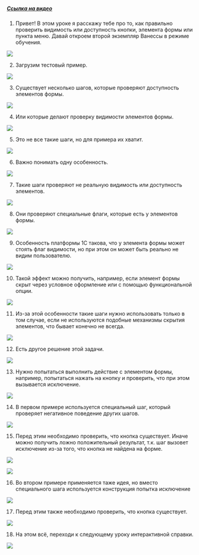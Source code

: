 ﻿##### [Ссылка на видео](https://youtu.be/cLV0tUjOkrw)

001. Привет! В этом уроке я расскажу тебе про то, как правильно проверить видимость или доступность кнопки, элемента формы или пункта меню. Давай откроем второй экземпляр Ванессы в режиме обучения.

![](https://vanessa-files.do.bit-erp.ru/Doc/1.2.040.1/MD/Глава08/images/000_КакПравильноПроверитьДоступностьКнопкиПоля.png)

002. Загрузим тестовый пример.

![](https://vanessa-files.do.bit-erp.ru/Doc/1.2.040.1/MD/Глава08/images/004_КакПравильноПроверитьДоступностьКнопкиПоля.png)

003. Существует несколько шагов, которые проверяют доступность элементов формы.

![](https://vanessa-files.do.bit-erp.ru/Doc/1.2.040.1/MD/Глава08/images/007_КакПравильноПроверитьДоступностьКнопкиПоля.png)

004. Или которые делают проверку видимости элементов формы.

![](https://vanessa-files.do.bit-erp.ru/Doc/1.2.040.1/MD/Глава08/images/012_КакПравильноПроверитьДоступностьКнопкиПоля.png)

005. Это не все такие шаги, но для примера их хватит.

![](https://vanessa-files.do.bit-erp.ru/Doc/1.2.040.1/MD/Глава08/images/015_КакПравильноПроверитьДоступностьКнопкиПоля.png)

006. Важно понимать одну особенность.

![](https://vanessa-files.do.bit-erp.ru/Doc/1.2.040.1/MD/Глава08/images/016_КакПравильноПроверитьДоступностьКнопкиПоля.png)

007. Такие шаги проверяют не реальную видимость или доступность элементов.

![](https://vanessa-files.do.bit-erp.ru/Doc/1.2.040.1/MD/Глава08/images/017_КакПравильноПроверитьДоступностьКнопкиПоля.png)

008. Они проверяют специальные флаги, которые есть у элементов формы.

![](https://vanessa-files.do.bit-erp.ru/Doc/1.2.040.1/MD/Глава08/images/018_КакПравильноПроверитьДоступностьКнопкиПоля.png)

009. Особенность платформы 1С такова, что у элемента формы может стоять флаг видимости, но при этом он может быть реально не видим пользователю.

![](https://vanessa-files.do.bit-erp.ru/Doc/1.2.040.1/MD/Глава08/images/019_КакПравильноПроверитьДоступностьКнопкиПоля.png)

010. Такой эффект можно получить, например, если элемент формы скрыт через условное оформление или с помощью функциональной опции.

![](https://vanessa-files.do.bit-erp.ru/Doc/1.2.040.1/MD/Глава08/images/020_КакПравильноПроверитьДоступностьКнопкиПоля.png)

011. Из-за этой особенности такие шаги нужно использовать только в том случае, если не используются подобные механизмы скрытия элементов, что бывает конечно не всегда.

![](https://vanessa-files.do.bit-erp.ru/Doc/1.2.040.1/MD/Глава08/images/023_КакПравильноПроверитьДоступностьКнопкиПоля.png)

012. Есть другое решение этой задачи.

![](https://vanessa-files.do.bit-erp.ru/Doc/1.2.040.1/MD/Глава08/images/026_КакПравильноПроверитьДоступностьКнопкиПоля.png)

013. Нужно попытаться выполнить действие с элементом формы, например, попытаться нажать на кнопку и проверить, что при этом вызывается исключение.

![](https://vanessa-files.do.bit-erp.ru/Doc/1.2.040.1/MD/Глава08/images/029_КакПравильноПроверитьДоступностьКнопкиПоля.png)

014. В первом примере используется специальный шаг, который проверяет негативное поведение других шагов.

![](https://vanessa-files.do.bit-erp.ru/Doc/1.2.040.1/MD/Глава08/images/032_КакПравильноПроверитьДоступностьКнопкиПоля.png)

015. Перед этим необходимо проверить, что кнопка существует. Иначе можно получить ложно положительный результат, т.к. шаг вызовет исключение из-за того, что кнопка не найдена на форме.

![](https://vanessa-files.do.bit-erp.ru/Doc/1.2.040.1/MD/Глава08/images/037_КакПравильноПроверитьДоступностьКнопкиПоля.png)



![](https://vanessa-files.do.bit-erp.ru/Doc/1.2.040.1/MD/Глава08/images/042_КакПравильноПроверитьДоступностьКнопкиПоля.png)

016. Во втором примере применяется таже идея, но вместо специального шага используется конструкция попытка исключение

![](https://vanessa-files.do.bit-erp.ru/Doc/1.2.040.1/MD/Глава08/images/047_КакПравильноПроверитьДоступностьКнопкиПоля.png)

017. Перед этим также необходимо проверить, что кнопка существует.

![](https://vanessa-files.do.bit-erp.ru/Doc/1.2.040.1/MD/Глава08/images/052_КакПравильноПроверитьДоступностьКнопкиПоля.png)

018. На этом всё, переходи к следующему уроку интерактивной справки.

![](https://vanessa-files.do.bit-erp.ru/Doc/1.2.040.1/MD/Глава08/images/055_КакПравильноПроверитьДоступностьКнопкиПоля.png)
